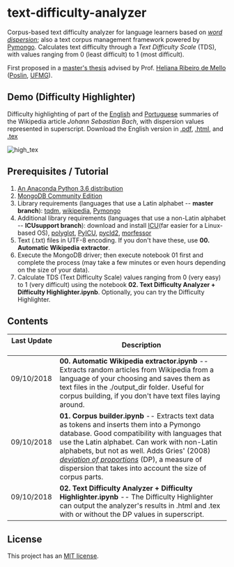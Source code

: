 # text-difficulty-analyzer
Corpus-based text difficulty analyzer for language learners based on [*word dispersion*](http://www.linguistics.ucsb.edu/faculty/stgries/research/2008_STG_Dispersion_IJCL.pdf); also a text corpus management framework powered by [Pymongo](https://anaconda.org/conda-forge/pymongo). Calculates text difficulty through a *Text Difficulty Scale* (TDS), with values ranging from 0 (least difficult) to 1 (most difficult).

First proposed in a [master's thesis](https://repositorio.ufmg.br/bitstream/1843/LETR-B8QFX3/1/1971m.pdf) advised by Prof. [Heliana Ribeiro de Mello](http://www.letras.ufmg.br/profs/helianamello/) ([Poslin](http://www.poslin.letras.ufmg.br/), [UFMG](https://ufmg.br/)).

## Demo (Difficulty Highlighter)

Difficulty highlighting of part of the [English](https://en.wikipedia.org/wiki/Johann_Sebastian_Bach) and [Portuguese](https://pt.wikipedia.org/wiki/Johann_Sebastian_Bach) summaries of the Wikipedia article *Johann Sebastian Bach*, with dispersion values represented in superscript. Download the English version in [.pdf](https://www.dropbox.com/s/gfnfpdvd3njy8e0/bach_en_highlighted.pdf?dl=0), [.html](https://www.dropbox.com/s/eqtv23cni9ydo9w/bach_en_highlighted.html?dl=0), and [.tex](https://www.dropbox.com/s/lik3jfgureka9v7/bach_en_highlighted.tex?dl=0)

![high_tex](https://www.dropbox.com/s/qrkpmftgglfngs2/GIF-Github-LaTeX.gif?raw=1)


## Prerequisites / Tutorial
1. [An Anaconda Python 3.6 distribution](https://www.anaconda.com/download/)
2. [MongoDB Community Edition](https://www.mongodb.com/download-center?jmp=nav)
3. Library requirements (languages that use a Latin alphabet -- **master branch**): [tqdm](https://anaconda.org/conda-forge/tqdm), [wikipedia](https://anaconda.org/conda-forge/wikipedia), [Pymongo](https://anaconda.org/conda-forge/pymongo)
4. Additional library requirements (languages that use a non-Latin alphabet -- **ICUsupport branch**): download and install [ICU](http://site.icu-project.org/download)(far easier for a Linux-based OS), [polyglot](https://polyglot.readthedocs.io/en/latest/Installation.html), [PyICU](https://pypi.org/project/PyICU/), [pycld2](https://pypi.org/project/pycld2/), [morfessor](https://morfessor.readthedocs.io/en/latest/)
5. Text (.txt) files in UTF-8 encoding. If you don't have these, use **00. Automatic Wikipedia extractor**.
6. Execute the MongoDB driver; then execute notebook 01 first and complete the process (may take a few minutes or even hours depending on the size of your data).
7. Calculate TDS (Text Difficulty Scale) values ranging from 0 (very easy) to 1 (very difficult) using the notebook **02. Text Difficulty Analyzer + Difficulty Highlighter.ipynb**. Optionally, you can try the Difficulty Highlighter.

## Contents
| Last Update          | Description        |
| ------------- | ------------- |    
| 09/10/2018      | **00. Automatic Wikipedia extractor.ipynb** -- Extracts random articles from Wikipedia from a language of your choosing and saves them as text files in the ./output_dir folder. Useful for corpus building, if you don't have text files laying around.| 
| 09/10/2018      | **01. Corpus builder.ipynb** -- Extracts text data as tokens and inserts them into a Pymongo database. Good compatibility with languages that use the Latin alphabet. Can work with non-Latin alphabets, but not as well. Adds Gries' (2008) [*deviation of proportions*](http://www.linguistics.ucsb.edu/faculty/stgries/research/2008_STG_Dispersion_IJCL.pdf) (DP), a measure of dispersion that takes into account the size of corpus parts. | 
| 09/10/2018      | **02. Text Difficulty Analyzer + Difficulty Highlighter.ipynb** -- The Difficulty Highlighter can output the analyzer's results in .html and .tex with or without the DP values in superscript.|

## License

This project has an [MIT license](https://opensource.org/licenses/MIT).

